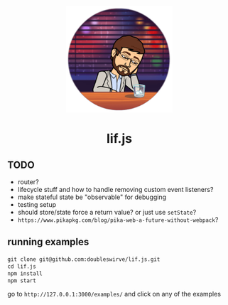 <p align="center">
  <img
    alt="sad man (lif), drinking alone at a bar"
    src="https://raw.githubusercontent.com/doubleswirve/lif.js/master/docs/assets/sad-drinking-lif.png"
    width="240"
  />
</p>

<h1 align="center">lif.js</h1>

## TODO

- router?
- lifecycle stuff and how to handle removing custom event listeners?
- make stateful state be "observable" for debugging
- testing setup
- should store/state force a return value? or just use `setState`?
- `https://www.pikapkg.com/blog/pika-web-a-future-without-webpack`?

## running examples

```shell
git clone git@github.com:doubleswirve/lif.js.git
cd lif.js
npm install
npm start
```

go to `http://127.0.0.1:3000/examples/` and click on any
of the examples

